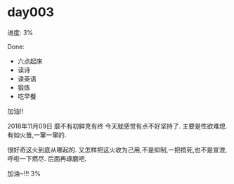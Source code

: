 # day003
进度: 3%

Done:
- 六点起床
- 读诗
- 读英语
- 锻炼
- 吃早餐

加油!!

2018年11月09日
靡不有初鲜克有终
今天就感觉有点不好坚持了.
主要是性欲难熄. 有如火苗,一窜一窜的.

很好奇这火到底从哪起的. 又怎样把这火收为己用,不是抑制,一把捂死,也不是宣泄,呼啦一下燃尽.
后面再琢磨吧.

加油~!!! 3%
